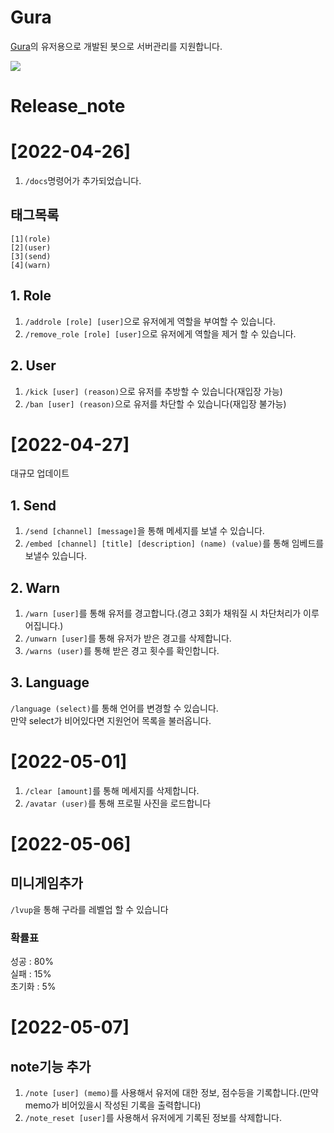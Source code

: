 # Gura
[Gura](https://github.com/VoidAsMad/Gura)의 유저용으로 개발된 봇으로 서버관리를 지원합니다.

[<img src="https://img.shields.io/badge/python-4374D9?style=for-the-badge&logo=python&logoColor=white">](https://discord.gg/B98msXGRB7)

# Release_note
# [2022-04-26]
1. `/docs`명령어가 추가되었습니다.<br/>
## 태그목록
```
[1](role)
[2](user)
[3](send)
[4](warn)
```
## 1. Role
1. `/addrole [role] [user]`으로 유저에게 역할을 부여할 수 있습니다.
2. `/remove_role [role] [user]`으로 유저에게 역할을 제거 할 수 있습니다.

## 2. User
1. `/kick [user] (reason)`으로 유저를 추방할 수 있습니다(재입장 가능)
2. `/ban [user] (reason)`으로 유저를 차단할 수 있습니다(재입장 불가능)

# [2022-04-27]
대규모 업데이트
## 1. Send
1. `/send [channel] [message]`을 통해 메세지를 보낼 수 있습니다.
2. `/embed [channel] [title] [description] (name) (value)`를 통해 임베드를 보낼수 있습니다.

## 2. Warn
1. `/warn [user]`를 통해 유저를 경고합니다.(경고 3회가 채워질 시 차단처리가 이루어집니다.)
2. `/unwarn [user]`를 통해 유저가 받은 경고를 삭제합니다.
3. `/warns (user)`를 통해 받은 경고 횟수를 확인합니다.

## 3. Language
`/language (select)`를 통해 언어를 변경할 수 있습니다.<br/>
만약 select가 비어있다면 지원언어 목록을 불러옵니다.

# [2022-05-01]
1. `/clear [amount]`를 통해 메세지를 삭제합니다.
2. `/avatar (user)`를 통해 프로필 사진을 로드합니다

# [2022-05-06]
## 미니게임추가
`/lvup`을 통해 구라를 레벨업 할 수 있습니다
### 확률표
성공 : 80%<br/>
실패 : 15%<br/>
초기화 : 5%<br/>


# [2022-05-07]
## note기능 추가
1. `/note [user] (memo)`를 사용해서 유저에 대한 정보, 점수등을 기록합니다.(만약 memo가 비어있을시 작성된 기록을 출력합니다)
2. `/note_reset [user]`를 사용해서 유저에게 기록된 정보를 삭제합니다.

